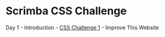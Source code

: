 # Scrimba CSS Challenge

Day 1 - Introduction - [CSS Challenge 1](https://github.com/ritujadixit1/Scrimba-CSS-Challenge/tree/master/CSS%20Challenge%201%20-%20Improve%20this%20website) - Improve This Website